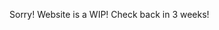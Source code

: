 Sorry! Website is a WIP! Check back in 3 weeks!



<script src="http://code.jquery.com/jquery-1.4.2.min.js"></script>
<script>
function remCred () {
    var x = document.getElementsByClassName("site-footer-credits");
    x[0].remove();
}
  
setTimeout(() => { remCred; }, 200);

remCred()
</script>
